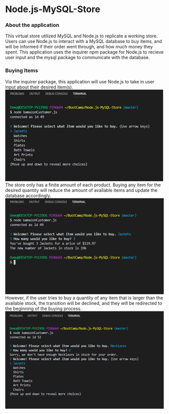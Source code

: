 # Node.js-MySQL-Store

### About the application
This virtual store utilized MySQL and Node.js to replicate a working store. Users can use Node.js to interact with a MySQL database to buy items, and will be informed if their order went through, and how much money they spent. This application uses the inquirer npm package for Node.js to recieve user input and the mysql package to communicate with the database.

### Buying Items
Via the inquirer package, this application will use Node.js to take in user input about their desired item(s).
![Item list](/assets/images/item-list.PNG)
The store only has a finite amount of each product. Buying any item for the desired quantity will reduce the amount of available items and update the database accordingly.
![quanity](/assets/images/item-quantity.PNG)
However, if the user tries to buy a quantity of any item that is larger than the available stock, the transition will be declined, and they will be redirected to the beginning of the buying process.
![declined](/assets/images/declined.PNG)